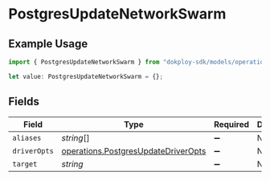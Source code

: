 # PostgresUpdateNetworkSwarm

## Example Usage

```typescript
import { PostgresUpdateNetworkSwarm } from "dokploy-sdk/models/operations";

let value: PostgresUpdateNetworkSwarm = {};
```

## Fields

| Field                                                                                      | Type                                                                                       | Required                                                                                   | Description                                                                                |
| ------------------------------------------------------------------------------------------ | ------------------------------------------------------------------------------------------ | ------------------------------------------------------------------------------------------ | ------------------------------------------------------------------------------------------ |
| `aliases`                                                                                  | *string*[]                                                                                 | :heavy_minus_sign:                                                                         | N/A                                                                                        |
| `driverOpts`                                                                               | [operations.PostgresUpdateDriverOpts](../../models/operations/postgresupdatedriveropts.md) | :heavy_minus_sign:                                                                         | N/A                                                                                        |
| `target`                                                                                   | *string*                                                                                   | :heavy_minus_sign:                                                                         | N/A                                                                                        |